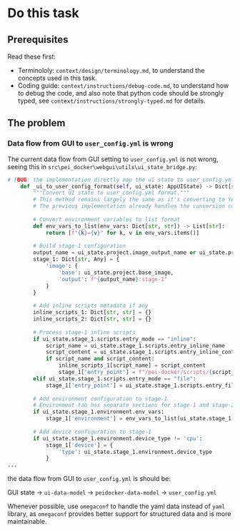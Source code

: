 # Do this task

## Prerequisites

Read these first:
- Terminololy: `context/design/terminology.md`, to understand the concepts used in this task.
- Coding guide: `context/instructions/debug-code.md`, to understand how to debug the code, and also note that python code should be strongly typed, see `context/instructions/strongly-typed.md` for details.

## The problem

### Data flow from GUI to `user_config.yml` is wrong

The current data flow from GUI setting to `user_config.yml` is not wrong, seeing this in `src\pei_docker\webgui\utils\ui_state_bridge.py`:

```python
# [BUG: the implementation directly map the ui state to user_config.yml format, this is not the way to do it, should go through the `peidocker-data-model` first]
    def _ui_to_user_config_format(self, ui_state: AppUIState) -> Dict[str, Any]:
        """Convert UI state to user_config.yml format."""
        # This method remains largely the same as it's converting to YAML format
        # The previous implementation already handles the conversion correctly
        
        # Convert environment variables to list format
        def env_vars_to_list(env_vars: Dict[str, str]) -> List[str]:
            return [f"{k}={v}" for k, v in env_vars.items()]
        
        # Build stage-1 configuration
        output_name = ui_state.project.image_output_name or ui_state.project.project_name or "pei-image"
        stage_1: Dict[str, Any] = {
            'image': {
                'base': ui_state.project.base_image,
                'output': f"{output_name}:stage-1"
            }
        }
        
        # Add inline scripts metadata if any
        inline_scripts_1: Dict[str, str] = {}
        inline_scripts_2: Dict[str, str] = {}
        
        # Process stage-1 inline scripts
        if ui_state.stage_1.scripts.entry_mode == "inline":
            script_name = ui_state.stage_1.scripts.entry_inline_name
            script_content = ui_state.stage_1.scripts.entry_inline_content
            if script_name and script_content:
                inline_scripts_1[script_name] = script_content
                stage_1['entry_point'] = f"/pei-docker/scripts/{script_name}"
        elif ui_state.stage_1.scripts.entry_mode == "file":
            stage_1['entry_point'] = ui_state.stage_1.scripts.entry_file_path
        
        # Add environment configuration to stage-1
        # Environment tab has separate sections for stage-1 and stage-2, save separately
        if ui_state.stage_1.environment.env_vars:
            stage_1['environment'] = env_vars_to_list(ui_state.stage_1.environment.env_vars)
        
        # Add device configuration to stage-1
        if ui_state.stage_1.environment.device_type != 'cpu':
            stage_1['device'] = {
                'type': ui_state.stage_1.environment.device_type
            }
...

```

the data flow from GUI to `user_config.yml` is should be:

GUI state -> `ui-data-model` -> `peidocker-data-model` -> `user_config.yml`

Whenever possible, use `omegaconf` to handle the yaml data instead of `yaml` library, as `omegaconf` provides better support for structured data and is more maintainable.